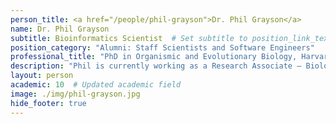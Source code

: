 ```yaml
---
person_title: <a href="/people/phil-grayson">Dr. Phil Grayson</a>
name: Dr. Phil Grayson
subtitle: Bioinformatics Scientist  # Set subtitle to position_link_text
position_category: "Alumni: Staff Scientists and Software Engineers"
professional_title: "PhD in Organismic and Evolutionary Biology, Harvard University, Bioinformatics Scientist (2021-2022)"
description: "Phil is currently working as a Research Associate – Biologist on the Clinical Genome Analysis Platform (CGAP) aiding in the development and implementation of automated pipelines for annotation of human genomic data within the Amazon Cloud environment.He completed his PhD in 2019 at Harvard University, where he studied the developmental genomics of large flightless birds with Dr. Scott Edwards in OEB and as a Visiting Scholar with Dr. Clifford Tabin at the Harvard Medical School.  Before starting at CGAP, Phil returned home to Winnipeg, Canada to compete a Postdoctoral Fellowship on the genomics of sex determination in the invasive sea lamprey.  During this time, he developed the SexFindR workflow for identification of sex-linked regions from population genomic data."
layout: person
academic: 10  # Updated academic field
image: ./img/phil-grayson.jpg
hide_footer: true
---
```

